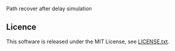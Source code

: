 Path recover after delay simulation

## Licence

This software is released under the MIT License, see [LICENSE.txt](LICENCE.txt).
